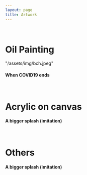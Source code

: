 ```yaml
---
layout: page
title: Artwork
---
```


<br/>

# Oil Painting

"/assets/img/bch.jpeg"

#### When COVID19 ends 

<br/>

# Acrylic on canvas 

#### A bigger splash (imitation) 

<br/>

# Others

#### A bigger splash (imitation) 
